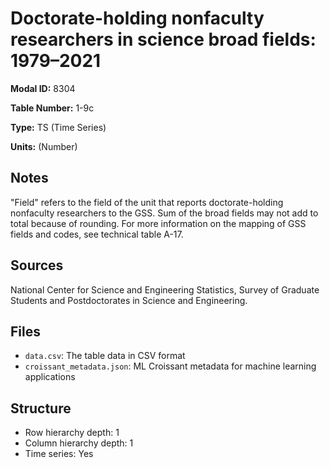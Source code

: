 # Doctorate-holding nonfaculty researchers in science broad fields: 1979–2021

**Modal ID:** 8304

**Table Number:** 1-9c

**Type:** TS (Time Series)

**Units:** (Number)

## Notes

"Field" refers to the field of the unit that reports doctorate-holding nonfaculty researchers to the GSS. Sum of the broad fields may not add to total because of rounding. For more information on the mapping of GSS fields and codes, see technical table A-17.

## Sources

National Center for Science and Engineering Statistics, Survey of Graduate Students and Postdoctorates in Science and Engineering.

## Files

- `data.csv`: The table data in CSV format
- `croissant_metadata.json`: ML Croissant metadata for machine learning applications

## Structure

- Row hierarchy depth: 1
- Column hierarchy depth: 1
- Time series: Yes
